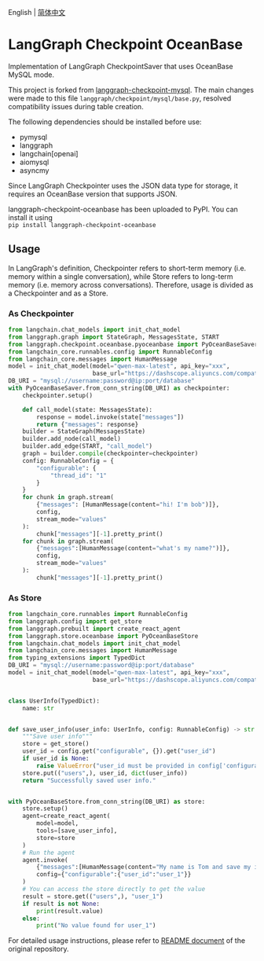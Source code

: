 English | [简体中文](README_CN.md)  
# LangGraph Checkpoint OceanBase

Implementation of LangGraph CheckpointSaver that uses OceanBase MySQL mode.

This project is forked from [langgraph-checkpoint-mysql](https://github.com/tjni/langgraph-checkpoint-mysql).
The main changes were made to this file `langgraph/checkpoint/mysql/base.py`, resolved compatibility issues during table creation.


The following dependencies should be installed before use:
- pymysql
- langgraph
- langchain[openai]
- aiomysql
- asyncmy

Since LangGraph Checkpointer uses the JSON data type for storage, it requires an OceanBase version that supports JSON.

langgraph-checkpoint-oceanbase has been uploaded to PyPI. You can install it using  
`pip install langgraph-checkpoint-oceanbase`
## Usage
In LangGraph's definition, Checkpointer refers to short-term memory (i.e. memory within a single conversation), while Store refers to long-term memory (i.e. memory across conversations). Therefore, usage is divided as a Checkpointer and as a Store.
### As Checkpointer
```python
from langchain.chat_models import init_chat_model
from langgraph.graph import StateGraph, MessagesState, START
from langgraph.checkpoint.oceanbase.pyoceanbase import PyOceanBaseSaver
from langchain_core.runnables.config import RunnableConfig
from langchain_core.messages import HumanMessage
model = init_chat_model(model="qwen-max-latest", api_key="xxx",
                        base_url="https://dashscope.aliyuncs.com/compatible-mode/v1", model_provider="openai",temperature=0)
DB_URI = "mysql://username:password@ip:port/database"
with PyOceanBaseSaver.from_conn_string(DB_URI) as checkpointer:
    checkpointer.setup()

    def call_model(state: MessagesState):
        response = model.invoke(state["messages"])
        return {"messages": response}
    builder = StateGraph(MessagesState)
    builder.add_node(call_model)
    builder.add_edge(START, "call_model")
    graph = builder.compile(checkpointer=checkpointer)
    config: RunnableConfig = {
        "configurable": {
            "thread_id": "1"
        }
    }
    for chunk in graph.stream(
        {"messages": [HumanMessage(content="hi! I'm bob")]},
        config,
        stream_mode="values"
    ):
        chunk["messages"][-1].pretty_print()
    for chunk in graph.stream(
        {"messages":[HumanMessage(content="what's my name?")]},
        config,
        stream_mode="values"
    ):
        chunk["messages"][-1].pretty_print()
```
### As Store
```python
from langchain_core.runnables import RunnableConfig
from langgraph.config import get_store
from langgraph.prebuilt import create_react_agent
from langgraph.store.oceanbase import PyOceanBaseStore
from langchain.chat_models import init_chat_model
from langchain_core.messages import HumanMessage
from typing_extensions import TypedDict
DB_URI = "mysql://username:password@ip:port/database"
model = init_chat_model(model="qwen-max-latest", api_key="xxx",
                        base_url="https://dashscope.aliyuncs.com/compatible-mode/v1", model_provider="openai",temperature=0)


class UserInfo(TypedDict):
    name: str


def save_user_info(user_info: UserInfo, config: RunnableConfig) -> str:
    """Save user info"""
    store = get_store()
    user_id = config.get("configurable", {}).get("user_id")
    if user_id is None:
        raise ValueError("user_id must be provided in config['configurable']")
    store.put(("users",), user_id, dict(user_info))
    return "Successfully saved user info."


with PyOceanBaseStore.from_conn_string(DB_URI) as store:
    store.setup()
    agent=create_react_agent(
        model=model,
        tools=[save_user_info],
        store=store
    )
    # Run the agent
    agent.invoke(
        {"messages":[HumanMessage(content="My name is Tom and save my information")]},
        config={"configurable":{"user_id":"user_1"}}
    )
    # You can access the store directly to get the value
    result = store.get(("users",), "user_1")
    if result is not None:
        print(result.value)
    else:
        print("No value found for user_1")
```
For detailed usage instructions, please refer to [README document](https://github.com/tjni/langgraph-checkpoint-mysql/blob/main/README.md) of the original repository.